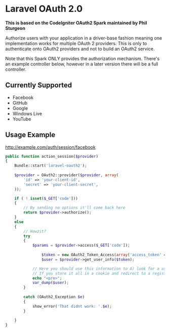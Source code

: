 # Laravel OAuth 2.0

**This is based on the CodeIgniter OAuth2 Spark maintained by Phil Sturgeon**

Authorize users with your application in a driver-base fashion meaning one implementation works for multiple OAuth 2 providers. This is only to authenticate onto OAuth2 providers and not to build an OAuth2 service.

Note that this Spark ONLY provides the authorization mechanism. There's an example controller below, however in a later version there will be a full controller.

## Currently Supported

- Facebook
- GitHub
- Google
- Windows Live
- YouTube

## Usage Example

http://example.com/auth/session/facebook

```php
public function action_session($provider)
{
	Bundle::start('laravel-oauth2');
	
	$provider = OAuth2::provider($provider, array(
		'id' => 'your-client-id',
		'secret' => 'your-client-secret',
	));

	if ( ! isset($_GET['code']))
	{
		// By sending no options it'll come back here
		return $provider->authorize();
	}
	else
	{
		// Howzit?
		try
		{
			$params = $provider->access($_GET['code']);
			
        		$token = new OAuth2_Token_Access(array('access_token' => $params->access_token));
        		$user = $provider->get_user_info($token);

			// Here you should use this information to A) look for a user B) help a new user sign up with existing data.
			// If you store it all in a cookie and redirect to a registration page this is crazy-simple.
			echo "<pre>";
			var_dump($user);
		}
		
		catch (OAuth2_Exception $e)
		{
			show_error('That didnt work: '.$e);
		}
		
	}
}
```
